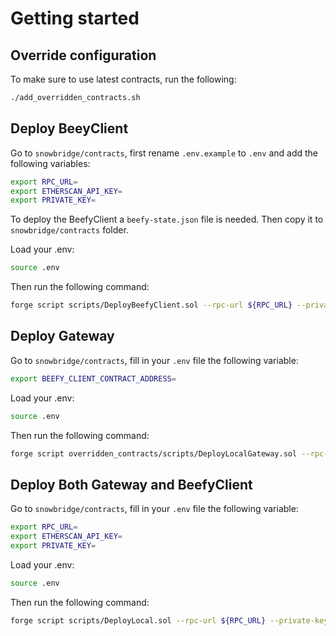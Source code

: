 # Getting started

## Override configuration

To make sure to use latest contracts, run the following:

```bash
./add_overridden_contracts.sh
```

## Deploy BeeyClient

Go to `snowbridge/contracts`, first rename `.env.example` to `.env` and add the following variables:

```bash
export RPC_URL=
export ETHERSCAN_API_KEY=
export PRIVATE_KEY=
```

To deploy the BeefyClient a `beefy-state.json` file is needed. Then copy it to `snowbridge/contracts` folder.

Load your .env:

```bash
source .env
```

Then run the following command:

```bash
forge script scripts/DeployBeefyClient.sol --rpc-url ${RPC_URL} --private-key ${PRIVATE_KEY} --slow --skip-simulation --broadcast --verify --etherscan-api-key ${ETHERSCAN_API_KEY}
```

## Deploy Gateway

Go to `snowbridge/contracts`, fill in your `.env` file the following variable:

```bash
export BEEFY_CLIENT_CONTRACT_ADDRESS=
```

Load your .env:

```bash
source .env
```

Then run the following command:

```bash
forge script overridden_contracts/scripts/DeployLocalGateway.sol --rpc-url ${RPC_URL} --private-key ${PRIVATE_KEY} --slow --skip-simulation --verify --etherscan-api-key ${ETHERSCAN_API_KEY}
```

## Deploy Both Gateway and BeefyClient

Go to `snowbridge/contracts`, fill in your `.env` file the following variable:

```bash
export RPC_URL=
export ETHERSCAN_API_KEY=
export PRIVATE_KEY=
```

Load your .env:

```bash
source .env
```

Then run the following command:

```bash
forge script scripts/DeployLocal.sol --rpc-url ${RPC_URL} --private-key ${PRIVATE_KEY} --slow --skip-simulation --broadcast --verify --etherscan-api-key ${ETHERSCAN_API_KEY}
```
